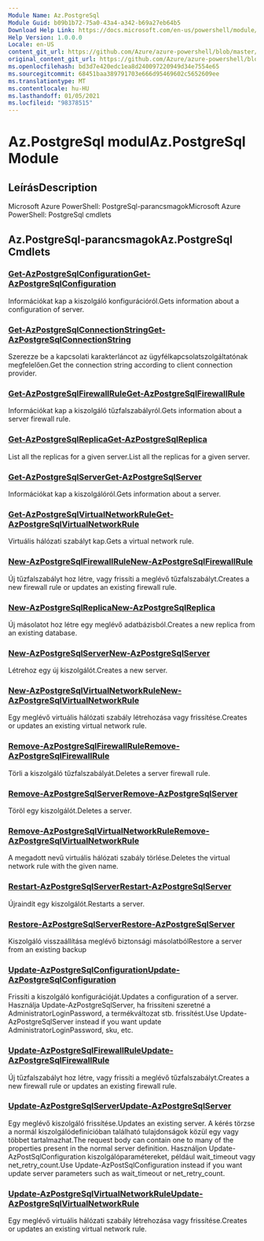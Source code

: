 ```yaml
---
Module Name: Az.PostgreSql
Module Guid: b09b1b72-75a0-43a4-a342-b69a27eb64b5
Download Help Link: https://docs.microsoft.com/en-us/powershell/module/az.postgresql
Help Version: 1.0.0.0
Locale: en-US
content_git_url: https://github.com/Azure/azure-powershell/blob/master/src/PostgreSql/help/Az.PostgreSql.md
original_content_git_url: https://github.com/Azure/azure-powershell/blob/master/src/PostgreSql/help/Az.PostgreSql.md
ms.openlocfilehash: bd3d7e420edc1ea8d240097220949d34e7554e65
ms.sourcegitcommit: 68451baa389791703e666d95469602c5652609ee
ms.translationtype: MT
ms.contentlocale: hu-HU
ms.lasthandoff: 01/05/2021
ms.locfileid: "98378515"
---
```

# <span data-ttu-id="451c9-101">Az.PostgreSql modul</span><span class="sxs-lookup"><span data-stu-id="451c9-101">Az.PostgreSql Module</span></span>
## <span data-ttu-id="451c9-102">Leírás</span><span class="sxs-lookup"><span data-stu-id="451c9-102">Description</span></span>
<span data-ttu-id="451c9-103">Microsoft Azure PowerShell: PostgreSql-parancsmagok</span><span class="sxs-lookup"><span data-stu-id="451c9-103">Microsoft Azure PowerShell: PostgreSql cmdlets</span></span>

## <span data-ttu-id="451c9-104">Az.PostgreSql-parancsmagok</span><span class="sxs-lookup"><span data-stu-id="451c9-104">Az.PostgreSql Cmdlets</span></span>
### [<span data-ttu-id="451c9-105">Get-AzPostgreSqlConfiguration</span><span class="sxs-lookup"><span data-stu-id="451c9-105">Get-AzPostgreSqlConfiguration</span></span>](Get-AzPostgreSqlConfiguration.md)
<span data-ttu-id="451c9-106">Információkat kap a kiszolgáló konfigurációról.</span><span class="sxs-lookup"><span data-stu-id="451c9-106">Gets information about a configuration of server.</span></span>

### [<span data-ttu-id="451c9-107">Get-AzPostgreSqlConnectionString</span><span class="sxs-lookup"><span data-stu-id="451c9-107">Get-AzPostgreSqlConnectionString</span></span>](Get-AzPostgreSqlConnectionString.md)
<span data-ttu-id="451c9-108">Szerezze be a kapcsolati karakterláncot az ügyfélkapcsolatszolgáltatónak megfelelően.</span><span class="sxs-lookup"><span data-stu-id="451c9-108">Get the connection string according to client connection provider.</span></span>

### [<span data-ttu-id="451c9-109">Get-AzPostgreSqlFirewallRule</span><span class="sxs-lookup"><span data-stu-id="451c9-109">Get-AzPostgreSqlFirewallRule</span></span>](Get-AzPostgreSqlFirewallRule.md)
<span data-ttu-id="451c9-110">Információkat kap a kiszolgáló tűzfalszabályról.</span><span class="sxs-lookup"><span data-stu-id="451c9-110">Gets information about a server firewall rule.</span></span>

### [<span data-ttu-id="451c9-111">Get-AzPostgreSqlReplica</span><span class="sxs-lookup"><span data-stu-id="451c9-111">Get-AzPostgreSqlReplica</span></span>](Get-AzPostgreSqlReplica.md)
<span data-ttu-id="451c9-112">List all the replicas for a given server.</span><span class="sxs-lookup"><span data-stu-id="451c9-112">List all the replicas for a given server.</span></span>

### [<span data-ttu-id="451c9-113">Get-AzPostgreSqlServer</span><span class="sxs-lookup"><span data-stu-id="451c9-113">Get-AzPostgreSqlServer</span></span>](Get-AzPostgreSqlServer.md)
<span data-ttu-id="451c9-114">Információkat kap a kiszolgálóról.</span><span class="sxs-lookup"><span data-stu-id="451c9-114">Gets information about a server.</span></span>

### [<span data-ttu-id="451c9-115">Get-AzPostgreSqlVirtualNetworkRule</span><span class="sxs-lookup"><span data-stu-id="451c9-115">Get-AzPostgreSqlVirtualNetworkRule</span></span>](Get-AzPostgreSqlVirtualNetworkRule.md)
<span data-ttu-id="451c9-116">Virtuális hálózati szabályt kap.</span><span class="sxs-lookup"><span data-stu-id="451c9-116">Gets a virtual network rule.</span></span>

### [<span data-ttu-id="451c9-117">New-AzPostgreSqlFirewallRule</span><span class="sxs-lookup"><span data-stu-id="451c9-117">New-AzPostgreSqlFirewallRule</span></span>](New-AzPostgreSqlFirewallRule.md)
<span data-ttu-id="451c9-118">Új tűzfalszabályt hoz létre, vagy frissíti a meglévő tűzfalszabályt.</span><span class="sxs-lookup"><span data-stu-id="451c9-118">Creates a new firewall rule or updates an existing firewall rule.</span></span>

### [<span data-ttu-id="451c9-119">New-AzPostgreSqlReplica</span><span class="sxs-lookup"><span data-stu-id="451c9-119">New-AzPostgreSqlReplica</span></span>](New-AzPostgreSqlReplica.md)
<span data-ttu-id="451c9-120">Új másolatot hoz létre egy meglévő adatbázisból.</span><span class="sxs-lookup"><span data-stu-id="451c9-120">Creates a new replica from an existing database.</span></span>

### [<span data-ttu-id="451c9-121">New-AzPostgreSqlServer</span><span class="sxs-lookup"><span data-stu-id="451c9-121">New-AzPostgreSqlServer</span></span>](New-AzPostgreSqlServer.md)
<span data-ttu-id="451c9-122">Létrehoz egy új kiszolgálót.</span><span class="sxs-lookup"><span data-stu-id="451c9-122">Creates a new server.</span></span>

### [<span data-ttu-id="451c9-123">New-AzPostgreSqlVirtualNetworkRule</span><span class="sxs-lookup"><span data-stu-id="451c9-123">New-AzPostgreSqlVirtualNetworkRule</span></span>](New-AzPostgreSqlVirtualNetworkRule.md)
<span data-ttu-id="451c9-124">Egy meglévő virtuális hálózati szabály létrehozása vagy frissítése.</span><span class="sxs-lookup"><span data-stu-id="451c9-124">Creates or updates an existing virtual network rule.</span></span>

### [<span data-ttu-id="451c9-125">Remove-AzPostgreSqlFirewallRule</span><span class="sxs-lookup"><span data-stu-id="451c9-125">Remove-AzPostgreSqlFirewallRule</span></span>](Remove-AzPostgreSqlFirewallRule.md)
<span data-ttu-id="451c9-126">Törli a kiszolgáló tűzfalszabályát.</span><span class="sxs-lookup"><span data-stu-id="451c9-126">Deletes a server firewall rule.</span></span>

### [<span data-ttu-id="451c9-127">Remove-AzPostgreSqlServer</span><span class="sxs-lookup"><span data-stu-id="451c9-127">Remove-AzPostgreSqlServer</span></span>](Remove-AzPostgreSqlServer.md)
<span data-ttu-id="451c9-128">Töröl egy kiszolgálót.</span><span class="sxs-lookup"><span data-stu-id="451c9-128">Deletes a server.</span></span>

### [<span data-ttu-id="451c9-129">Remove-AzPostgreSqlVirtualNetworkRule</span><span class="sxs-lookup"><span data-stu-id="451c9-129">Remove-AzPostgreSqlVirtualNetworkRule</span></span>](Remove-AzPostgreSqlVirtualNetworkRule.md)
<span data-ttu-id="451c9-130">A megadott nevű virtuális hálózati szabály törlése.</span><span class="sxs-lookup"><span data-stu-id="451c9-130">Deletes the virtual network rule with the given name.</span></span>

### [<span data-ttu-id="451c9-131">Restart-AzPostgreSqlServer</span><span class="sxs-lookup"><span data-stu-id="451c9-131">Restart-AzPostgreSqlServer</span></span>](Restart-AzPostgreSqlServer.md)
<span data-ttu-id="451c9-132">Újraindít egy kiszolgálót.</span><span class="sxs-lookup"><span data-stu-id="451c9-132">Restarts a server.</span></span>

### [<span data-ttu-id="451c9-133">Restore-AzPostgreSqlServer</span><span class="sxs-lookup"><span data-stu-id="451c9-133">Restore-AzPostgreSqlServer</span></span>](Restore-AzPostgreSqlServer.md)
<span data-ttu-id="451c9-134">Kiszolgáló visszaállítása meglévő biztonsági másolatból</span><span class="sxs-lookup"><span data-stu-id="451c9-134">Restore a server from an existing backup</span></span>

### [<span data-ttu-id="451c9-135">Update-AzPostgreSqlConfiguration</span><span class="sxs-lookup"><span data-stu-id="451c9-135">Update-AzPostgreSqlConfiguration</span></span>](Update-AzPostgreSqlConfiguration.md)
<span data-ttu-id="451c9-136">Frissíti a kiszolgáló konfigurációját.</span><span class="sxs-lookup"><span data-stu-id="451c9-136">Updates a configuration of a server.</span></span>
<span data-ttu-id="451c9-137">Használja Update-AzPostgreSqlServer, ha frissíteni szeretné a AdministratorLoginPassword, a termékváltozat stb. frissítést.</span><span class="sxs-lookup"><span data-stu-id="451c9-137">Use Update-AzPostgreSqlServer instead if you want update AdministratorLoginPassword, sku, etc.</span></span>

### [<span data-ttu-id="451c9-138">Update-AzPostgreSqlFirewallRule</span><span class="sxs-lookup"><span data-stu-id="451c9-138">Update-AzPostgreSqlFirewallRule</span></span>](Update-AzPostgreSqlFirewallRule.md)
<span data-ttu-id="451c9-139">Új tűzfalszabályt hoz létre, vagy frissíti a meglévő tűzfalszabályt.</span><span class="sxs-lookup"><span data-stu-id="451c9-139">Creates a new firewall rule or updates an existing firewall rule.</span></span>

### [<span data-ttu-id="451c9-140">Update-AzPostgreSqlServer</span><span class="sxs-lookup"><span data-stu-id="451c9-140">Update-AzPostgreSqlServer</span></span>](Update-AzPostgreSqlServer.md)
<span data-ttu-id="451c9-141">Egy meglévő kiszolgáló frissítése.</span><span class="sxs-lookup"><span data-stu-id="451c9-141">Updates an existing server.</span></span>
<span data-ttu-id="451c9-142">A kérés törzse a normál kiszolgálódefinícióban található tulajdonságok közül egy vagy többet tartalmazhat.</span><span class="sxs-lookup"><span data-stu-id="451c9-142">The request body can contain one to many of the properties present in the normal server definition.</span></span>
<span data-ttu-id="451c9-143">Használjon Update-AzPostSqlConfiguration kiszolgálóparamétereket, például wait_timeout vagy net_retry_count.</span><span class="sxs-lookup"><span data-stu-id="451c9-143">Use Update-AzPostSqlConfiguration instead if you want update server parameters such as wait_timeout or net_retry_count.</span></span>

### [<span data-ttu-id="451c9-144">Update-AzPostgreSqlVirtualNetworkRule</span><span class="sxs-lookup"><span data-stu-id="451c9-144">Update-AzPostgreSqlVirtualNetworkRule</span></span>](Update-AzPostgreSqlVirtualNetworkRule.md)
<span data-ttu-id="451c9-145">Egy meglévő virtuális hálózati szabály létrehozása vagy frissítése.</span><span class="sxs-lookup"><span data-stu-id="451c9-145">Creates or updates an existing virtual network rule.</span></span>

